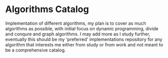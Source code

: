 # Algorithms Catalog
Implementation of different algorithms, my plan is to cover as much algorithms as possible, with initial focus on dynamic programming, divide and conqure and graph algorithms.
I may add more as I study further, eventually this should be my 'preferred' implementations repository for any 
algorithm that interests me either from study or from work and not meant to be a comprehensive catalog.
